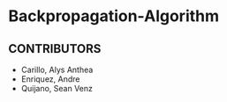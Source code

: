 # Backpropagation-Algorithm

## CONTRIBUTORS

- Carillo, Alys Anthea
- Enriquez, Andre
- Quijano, Sean Venz
